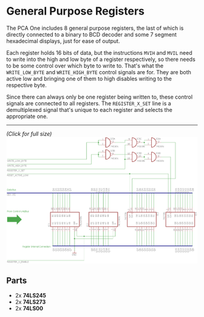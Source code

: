 # General Purpose Registers

The PCA One includes 8 general purpose registers, the last of which is directly connected to a binary to BCD decoder and some 7 segment hexadecimal displays, just for ease of output.

Each register holds 16 bits of data, but the instructions `MVIH` and `MVIL` need to write into the high and low byte of a register respectively, so there needs to be some control over which byte to write to. That's what the `WRITE_LOW_BYTE` and `WRITE_HIGH_BYTE` control signals are for. They are both active low and bringing one of them to high disables writing to the respective byte.

Since there can always only be one register being written to, these control signals are connected to all registers. The `REGISTER_X_SET` line is a demultiplexed signal that's unique to each register and selects the appropriate one.

---

_(Click for full size)_
[![schematics](../_images/register_module.png)](https://raw.githubusercontent.com/padarom/pca-one/master/docs/_images/register_module.png ":target=_blank")

## Parts
- 2x **74LS245** [<i class="fa fa-book"></i>](http://cdn-reichelt.de/documents/datenblatt/A240/SN74LS245-Don%23ON.pdf)
- 2x **74LS273** [<i class="fa fa-book"></i>](http://cdn-reichelt.de/documents/datenblatt/A200/LS273_REN.pdf)
- 2x **74LS00** [<i class="fa fa-book"></i>](http://cdn-reichelt.de/documents/datenblatt/A200/LS00_REN.pdf)
